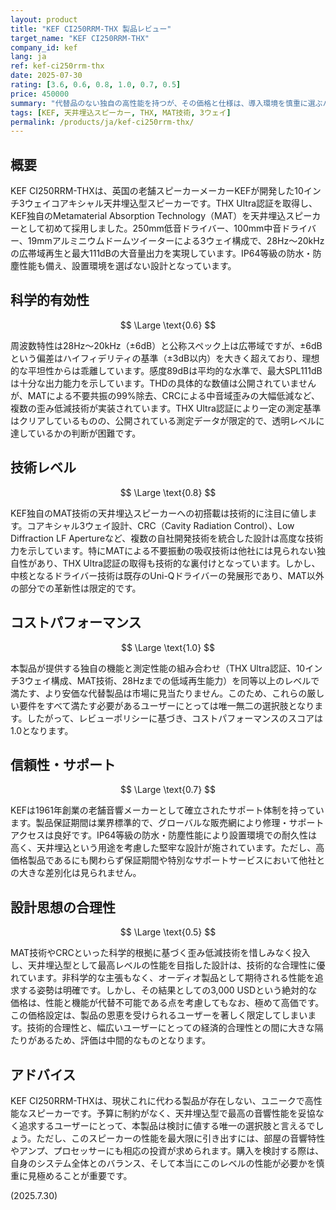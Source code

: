 ```yaml
---
layout: product
title: "KEF CI250RRM-THX 製品レビュー"
target_name: "KEF CI250RRM-THX"
company_id: kef
lang: ja
ref: kef-ci250rrm-thx
date: 2025-07-30
rating: [3.6, 0.6, 0.8, 1.0, 0.7, 0.5]
price: 450000
summary: "代替品のない独自の高性能を持つが、その価格と仕様は、導入環境を慎重に選ぶハイエンドユーザー向けと言える。"
tags: [KEF, 天井埋込スピーカー, THX, MAT技術, 3ウェイ]
permalink: /products/ja/kef-ci250rrm-thx/
---
```


## 概要

KEF CI250RRM-THXは、英国の老舗スピーカーメーカーKEFが開発した10インチ3ウェイコアキシャル天井埋込型スピーカーです。THX Ultra認証を取得し、KEF独自のMetamaterial Absorption Technology（MAT）を天井埋込スピーカーとして初めて採用しました。250mm低音ドライバー、100mm中音ドライバー、19mmアルミニウムドームツイーターによる3ウェイ構成で、28Hz～20kHzの広帯域再生と最大111dBの大音量出力を実現しています。IP64等級の防水・防塵性能も備え、設置環境を選ばない設計となっています。

## 科学的有効性

$$ \Large \text{0.6} $$

周波数特性は28Hz～20kHz（±6dB）と公称スペック上は広帯域ですが、±6dBという偏差はハイフィデリティの基準（±3dB以内）を大きく超えており、理想的な平坦性からは乖離しています。感度89dBは平均的な水準で、最大SPL111dBは十分な出力能力を示しています。THDの具体的な数値は公開されていませんが、MATによる不要共振の99%除去、CRCによる中音域歪みの大幅低減など、複数の歪み低減技術が実装されています。THX Ultra認証により一定の測定基準はクリアしているものの、公開されている測定データが限定的で、透明レベルに達しているかの判断が困難です。

## 技術レベル

$$ \Large \text{0.8} $$

KEF独自のMAT技術の天井埋込スピーカーへの初搭載は技術的に注目に値します。コアキシャル3ウェイ設計、CRC（Cavity Radiation Control）、Low Diffraction LF Apertureなど、複数の自社開発技術を統合した設計は高度な技術力を示しています。特にMATによる不要振動の吸収技術は他社には見られない独自性があり、THX Ultra認証の取得も技術的な裏付けとなっています。しかし、中核となるドライバー技術は既存のUni-Qドライバーの発展形であり、MAT以外の部分での革新性は限定的です。

## コストパフォーマンス

$$ \Large \text{1.0} $$

本製品が提供する独自の機能と測定性能の組み合わせ（THX Ultra認証、10インチ3ウェイ構成、MAT技術、28Hzまでの低域再生能力）を同等以上のレベルで満たす、より安価な代替製品は市場に見当たりません。このため、これらの厳しい要件をすべて満たす必要があるユーザーにとっては唯一無二の選択肢となります。したがって、レビューポリシーに基づき、コストパフォーマンスのスコアは1.0となります。

## 信頼性・サポート

$$ \Large \text{0.7} $$

KEFは1961年創業の老舗音響メーカーとして確立されたサポート体制を持っています。製品保証期間は業界標準的で、グローバルな販売網により修理・サポートアクセスは良好です。IP64等級の防水・防塵性能により設置環境での耐久性は高く、天井埋込という用途を考慮した堅牢な設計が施されています。ただし、高価格製品であるにも関わらず保証期間や特別なサポートサービスにおいて他社との大きな差別化は見られません。

## 設計思想の合理性

$$ \Large \text{0.5} $$

MAT技術やCRCといった科学的根拠に基づく歪み低減技術を惜しみなく投入し、天井埋込型として最高レベルの性能を目指した設計は、技術的な合理性に優れています。非科学的な主張もなく、オーディオ製品として期待される性能を追求する姿勢は明確です。しかし、その結果としての3,000 USDという絶対的な価格は、性能と機能が代替不可能である点を考慮してもなお、極めて高価です。この価格設定は、製品の恩恵を受けられるユーザーを著しく限定してしまいます。技術的合理性と、幅広いユーザーにとっての経済的合理性との間に大きな隔たりがあるため、評価は中間的なものとなります。

## アドバイス

KEF CI250RRM-THXは、現状これに代わる製品が存在しない、ユニークで高性能なスピーカーです。予算に制約がなく、天井埋込型で最高の音響性能を妥協なく追求するユーザーにとって、本製品は検討に値する唯一の選択肢と言えるでしょう。ただし、このスピーカーの性能を最大限に引き出すには、部屋の音響特性やアンプ、プロセッサーにも相応の投資が求められます。購入を検討する際は、自身のシステム全体とのバランス、そして本当にこのレベルの性能が必要かを慎重に見極めることが重要です。

(2025.7.30)
